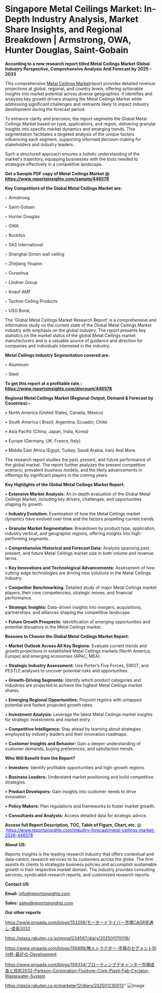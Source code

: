 # Singapore Metal Ceilings Market: In-Depth Industry Analysis, Market Share Insights, and Regional Breakdown | Armstrong, OWA, Hunter Douglas, Saint-Gobain

<strong>According to a new research report titled Metal Ceilings Market Global Industry Perspective, Comprehensive Analysis And Forecast by 2025 – 2033</strong>

This comprehensive <a href=https://www.reportsinsights.com/sample/446578>Metal Ceilings Market</a>report provides detailed revenue projections at global, regional, and country levels, offering actionable insights into market potential across diverse geographies. It identifies and analyzes key growth drivers shaping the Metal Ceilings Market while addressing significant challenges and restraints likely to impact industry development during the forecast period.

To enhance clarity and precision, the report segments the Global Metal Ceilings Market based on type, applications, and region, delivering granular insights into specific market dynamics and emerging trends. This segmentation facilitates a targeted analysis of the unique factors influencing each segment, supporting informed decision-making for stakeholders and industry leaders.

Such a structured approach ensures a holistic understanding of the market's trajectory, equipping businesses with the tools needed to strategize effectively in a competitive landscape.

<strong>Get a Sample PDF copy of Metal Ceilings Market </strong><strong>@<a href=https://www.reportsinsights.com/sample/446578 style=color:#0000ff;> https://www.reportsinsights.com/sample/446578</a></strong></font>

<strong>Key Competitors of the Global Metal Ceilings Market are:</strong>

‣ Armstrong

‣ Saint-Gobain

‣ Hunter Douglas

‣ OWA

‣ Rockfon

‣ SAS International

‣ Shanghai Simon wall ceiling

‣ Zhejiang Youpon

‣ Ouraohua

‣ Lindner Group

‣ Knauf AMF

‣ Techno Ceiling Products

‣ USG Boral,

The ‘Global Metal Ceilings Market Research Report’ is a comprehensive and informative study on the current state of the Global Metal Ceilings Market industry with emphasis on the global industry. The report presents key statistics on the market status of the global Metal Ceilings market manufacturers and is a valuable source of guidance and direction for companies and individuals interested in the industry.

<strong>Metal Ceilings Industry Segmentation covered are:</strong>

‣ Aluminum

‣ Steel

<strong>To get this report at a profitable rate.: <a href=https://www.reportsinsights.com/discount/446578 style=color:#0000ff;>https://www.reportsinsights.com/discount/446578</a></strong></font>

<strong>Regional Metal Ceilings Market (Regional Output, Demand &amp; Forecast by Countries):-</strong>

• North America (United States, Canada, Mexico)

• South America ( Brazil, Argentina, Ecuador, Chile)

• Asia Pacific (China, Japan, India, Korea)

• Europe (Germany, UK, France, Italy)

• Middle East Africa (Egypt, Turkey, Saudi Arabia, Iran) And More.

The research report studies the past, present, and future performance of the global market. The report further analyzes the present competitive scenario, prevalent business models, and the likely advancements in offerings by significant players in the coming years.

<strong>Key Highlights of the Global Metal Ceilings Market Report:</strong>

• <strong>Extensive Market Analysis:</strong> An in-depth evaluation of the Global Metal Ceilings Market, including key drivers, challenges, and opportunities shaping its growth.

• <strong>Industry Evolution:</strong> Examination of how the Metal Ceilings market dynamics have evolved over time and the factors propelling current trends.

• <strong>Granular Market Segmentation:</strong> Breakdown by product type, application, industry vertical, and geographic regions, offering insights into high-performing segments.

• <strong>Comprehensive Historical and Forecast Data:</strong> Analysis spanning past, present, and future Metal Ceilings market size in both volume and revenue terms.

• <strong>Key Innovations and Technological Advancements:</strong> Assessment of how cutting-edge technologies are driving new solutions in the Metal Ceilings industry.

• <strong>Competitor Benchmarking:</strong> Detailed study of major Metal Ceilings market players, their core competencies, strategic moves, and financial performance.

• <strong>Strategic Insights:</strong> Data-driven insights into mergers, acquisitions, partnerships, and alliances shaping the competitive landscape.

• <strong>Future Growth Prospects:</strong> Identification of emerging opportunities and potential disruptors in the Metal Ceilings market.

<strong>Reasons to Choose the Global Metal Ceilings Market Report:</strong>

• <strong>Market Outlook Across All Key Regions:</strong> Evaluate current trends and growth projections in established Metal Ceilings markets (North America, Europe) and emerging economies (APAC, MEA).

• <strong>Strategic Industry Assessment:</strong> Use Porter’s Five Forces, SWOT, and PESTLE analyses to uncover potential risks and opportunities.

• <strong>Growth-Driving Segments:</strong> Identify which product categories and industries are projected to achieve the highest Metal Ceilings market shares.

• <strong>Emerging Regional Opportunities:</strong> Pinpoint regions with untapped potential and fastest projected growth rates.

• <strong>Investment Analysis:</strong> Leverage the latest Metal Ceilings market insights for strategic investments and market entry.

• <strong>Competitive Intelligence:</strong> Stay ahead by learning about strategies employed by industry leaders and their innovation roadmaps.

• <strong>Customer Insights and Behavior:</strong> Gain a deeper understanding of customer demands, buying preferences, and satisfaction trends.

<strong>Who Will Benefit from the Report?</strong>

• <strong>Investors:</strong> Identify profitable opportunities and high-growth regions.

• <strong>Business Leaders:</strong> Understand market positioning and build competitive strategies.

• <strong>Product Developers:</strong> Gain insights into customer needs to drive innovation.

• <strong>Policy Makers:</strong> Plan regulations and frameworks to foster market growth.

• <strong>Consultants and Analysts:</strong> Access detailed data for strategic advice.
</ul>
<strong>Access full Report Description, TOC, Table of Figure, Chart, etc. </strong>@  <a href=https://www.reportsinsights.com/industry-forecast/metal-ceilings-market-2026-446578 style=color:#0000ff;>https://www.reportsinsights.com/industry-forecast/metal-ceilings-market-2026-446578</a></font>

<strong><strong>About US</strong>:</strong>

Reports Insights is the leading research industry that offers contextual and data-centric research services to its customers across the globe. The firm assists its clients to strategize business policies and accomplish sustainable growth in their respective market domain. The industry provides consulting services, syndicated research reports, and customized research reports.

<strong>Contact US:</strong>

<p class=""""><b>Email:</b> <a href=mailto:info@reportsinsights.com>info@reportsinsights.com</a></p>
<p class=""""><b>Sales:</b> <a href=mailto:sales@reportsinsights.com>sales@reportsinsights.com</a></p>

<strong>Our other reports</strong>

<a href=https://www.omaada.com/blogs/153206/モータードライバー市場CAGR見通し-成長2032>https://www.omaada.com/blogs/153206/モータードライバー市場CAGR見通し-成長2032</a>

<a href=https://plaza.rakuten.co.jp/mona1234567/diary/202501170016/>https://plaza.rakuten.co.jp/mona1234567/diary/202501170016/</a>

<a href=https://www.omaada.com/blogs/156899/無人トラクター-市場のセグメント別分析-最近の-Development>https://www.omaada.com/blogs/156899/無人トラクター-市場のセグメント別分析-最近の-Development</a>

<a href=https://www.omaada.com/blogs/159334/フローティングデキャンター市場成長と技術2032-Parkson-Corporation-Fluidyne-Corp-Plasti-Fab-Cyclator-Wastewater-System>https://www.omaada.com/blogs/159334/フローティングデキャンター市場成長と技術2032-Parkson-Corporation-Fluidyne-Corp-Plasti-Fab-Cyclator-Wastewater-System</a>

<a href=https://plaza.rakuten.co.jp/marketer12/diary/202501230011/>https://plaza.rakuten.co.jp/marketer12/diary/202501230011/</a>"
![image](https://github.com/user-attachments/assets/52790c42-1fa4-41a6-8841-3c3713abfe8f)
